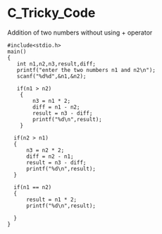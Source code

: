 # C_Tricky_Code
Addition of two numbers without using + operator


    #include<stdio.h>
    main()
    {
       int n1,n2,n3,result,diff;
       printf("enter the two numbers n1 and n2\n");
       scanf("%d%d",&n1,&n2);

       if(n1 > n2)
        {
            n3 = n1 * 2;
            diff = n1 - n2;
            result = n3 - diff;
            printf("%d\n",result);
        }
      
      if(n2 > n1)
      {
          n3 = n2 * 2;
          diff = n2 - n1;
          result = n3 - diff;
          printf("%d\n",result);
      }
    
      if(n1 == n2)
      {
          result = n1 * 2;
          printf("%d\n",result);

      }
    }
